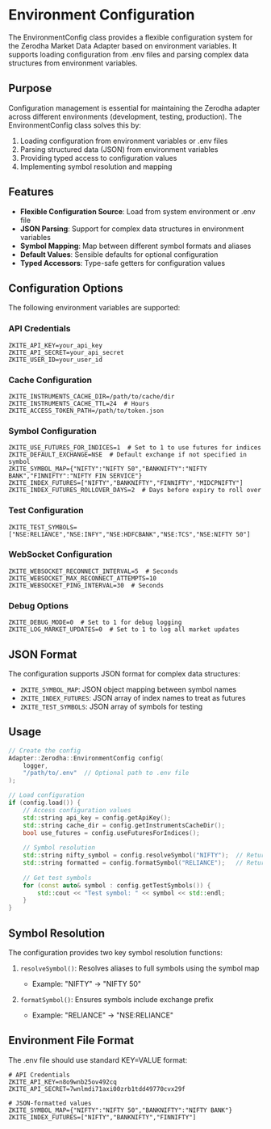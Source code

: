 # Environment Configuration

The EnvironmentConfig class provides a flexible configuration system for the Zerodha Market Data Adapter based on environment variables. It supports loading configuration from .env files and parsing complex data structures from environment variables.

## Purpose

Configuration management is essential for maintaining the Zerodha adapter across different environments (development, testing, production). The EnvironmentConfig class solves this by:

1. Loading configuration from environment variables or .env files
2. Parsing structured data (JSON) from environment variables
3. Providing typed access to configuration values
4. Implementing symbol resolution and mapping

## Features

- **Flexible Configuration Source**: Load from system environment or .env file
- **JSON Parsing**: Support for complex data structures in environment variables
- **Symbol Mapping**: Map between different symbol formats and aliases
- **Default Values**: Sensible defaults for optional configuration
- **Typed Accessors**: Type-safe getters for configuration values

## Configuration Options

The following environment variables are supported:

### API Credentials

```
ZKITE_API_KEY=your_api_key
ZKITE_API_SECRET=your_api_secret
ZKITE_USER_ID=your_user_id
```

### Cache Configuration

```
ZKITE_INSTRUMENTS_CACHE_DIR=/path/to/cache/dir
ZKITE_INSTRUMENTS_CACHE_TTL=24  # Hours
ZKITE_ACCESS_TOKEN_PATH=/path/to/token.json
```

### Symbol Configuration

```
ZKITE_USE_FUTURES_FOR_INDICES=1  # Set to 1 to use futures for indices
ZKITE_DEFAULT_EXCHANGE=NSE  # Default exchange if not specified in symbol
ZKITE_SYMBOL_MAP={"NIFTY":"NIFTY 50","BANKNIFTY":"NIFTY BANK","FINNIFTY":"NIFTY FIN SERVICE"}
ZKITE_INDEX_FUTURES=["NIFTY","BANKNIFTY","FINNIFTY","MIDCPNIFTY"]
ZKITE_INDEX_FUTURES_ROLLOVER_DAYS=2  # Days before expiry to roll over
```

### Test Configuration

```
ZKITE_TEST_SYMBOLS=["NSE:RELIANCE","NSE:INFY","NSE:HDFCBANK","NSE:TCS","NSE:NIFTY 50"]
```

### WebSocket Configuration

```
ZKITE_WEBSOCKET_RECONNECT_INTERVAL=5  # Seconds
ZKITE_WEBSOCKET_MAX_RECONNECT_ATTEMPTS=10
ZKITE_WEBSOCKET_PING_INTERVAL=30  # Seconds
```

### Debug Options

```
ZKITE_DEBUG_MODE=0  # Set to 1 for debug logging
ZKITE_LOG_MARKET_UPDATES=0  # Set to 1 to log all market updates
```

## JSON Format

The configuration supports JSON format for complex data structures:

- `ZKITE_SYMBOL_MAP`: JSON object mapping between symbol names
- `ZKITE_INDEX_FUTURES`: JSON array of index names to treat as futures
- `ZKITE_TEST_SYMBOLS`: JSON array of symbols for testing

## Usage

```cpp
// Create the config
Adapter::Zerodha::EnvironmentConfig config(
    logger,
    "/path/to/.env"  // Optional path to .env file
);

// Load configuration
if (config.load()) {
    // Access configuration values
    std::string api_key = config.getApiKey();
    std::string cache_dir = config.getInstrumentsCacheDir();
    bool use_futures = config.useFuturesForIndices();
    
    // Symbol resolution
    std::string nifty_symbol = config.resolveSymbol("NIFTY");  // Returns "NIFTY 50"
    std::string formatted = config.formatSymbol("RELIANCE");   // Returns "NSE:RELIANCE"
    
    // Get test symbols
    for (const auto& symbol : config.getTestSymbols()) {
        std::cout << "Test symbol: " << symbol << std::endl;
    }
}
```

## Symbol Resolution

The configuration provides two key symbol resolution functions:

1. `resolveSymbol()`: Resolves aliases to full symbols using the symbol map
   - Example: "NIFTY" → "NIFTY 50"

2. `formatSymbol()`: Ensures symbols include exchange prefix
   - Example: "RELIANCE" → "NSE:RELIANCE"

## Environment File Format

The .env file should use standard KEY=VALUE format:

```
# API Credentials
ZKITE_API_KEY=n8o9wnb25ov492cq
ZKITE_API_SECRET=7wnlmdi71axi00zrb1tdd49770cvx29f

# JSON-formatted values
ZKITE_SYMBOL_MAP={"NIFTY":"NIFTY 50","BANKNIFTY":"NIFTY BANK"}
ZKITE_INDEX_FUTURES=["NIFTY","BANKNIFTY","FINNIFTY"]
```